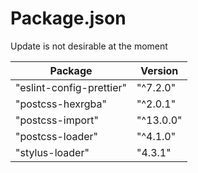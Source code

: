 # Package.json

Update is not desirable at the moment

| Package                  | Version   |
| ------------------------ | --------- |
| "eslint-config-prettier" | "^7.2.0"  |
| "postcss-hexrgba"        | "^2.0.1"  |
| "postcss-import"         | "^13.0.0" |
| "postcss-loader"         | "^4.1.0"  |
| "stylus-loader"          | "4.3.1"   |
